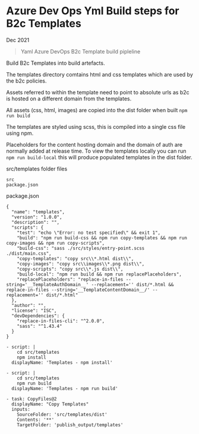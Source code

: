 # Azure Dev Ops Yml Build steps for B2c Templates

Dec 2021

> Yaml Azure DevOps B2c Template build pipleline

Build B2c Templates into build artefacts.

The templates directory comtains html and css templates which are used by the b2c policies.

Assets referred to within the template need to point to absolute urls as b2c is hosted on a different domain from the templates.

All assets (css, html, images) are copied into the dist folder when built ```npm run build```

The templates are styled using scss, this is compiled into a single css file using npm.

Placeholders for the content hosting domain and the domain of auth are normally added at release time. To view the templates locally you can run ```npm run build-local``` this will produce populated templates in the dist folder. 

src/templates folder files
```
src
package.json
```

package.json
```
{
  "name": "templates",
  "version": "1.0.0",
  "description": "",
  "scripts": {
    "test": "echo \"Error: no test specified\" && exit 1",
    "build": "npm run build-css && npm run copy-templates && npm run copy-images && npm run copy-scripts",
    "build-css": "sass ./src/styles/entry-point.scss  ./dist/main.css",
    "copy-templates": "copy src\\*.html dist\\",
    "copy-images": "copy src\\images\\*.png dist\\",
    "copy-scripts": "copy src\\*.js dist\\",
    "build-local": "npm run build && npm run replacePlaceholders",
    "replacePlaceholders": "replace-in-files --string='__TemplateAuthDomain__' --replacement='' dist/*.html && replace-in-files --string='__TemplateContentDomain__/' --replacement='' dist/*.html"
  },
  "author": "",
  "license": "ISC",
  "devDependencies": {
    "replace-in-files-cli": "^2.0.0",
    "sass": "^1.43.4"
  }
}
```


```
- script: |
    cd src/templates
    npm install
  displayName: 'Templates - npm install'

- script: |
    cd src/templates
    npm run build
  displayName: 'Templates - npm run build'
  
- task: CopyFiles@2
  displayName: "Copy Templates"
  inputs:
    SourceFolder: 'src/templates/dist'
    Contents: '**'
    TargetFolder: 'publish_output/templates'
```